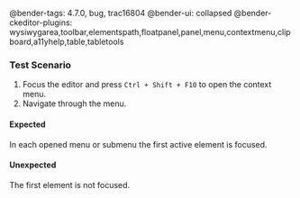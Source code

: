 @bender-tags: 4.7.0, bug, trac16804
@bender-ui: collapsed
@bender-ckeditor-plugins:
wysiwygarea,toolbar,elementspath,floatpanel,panel,menu,contextmenu,clipboard,a11yhelp,table,tabletools

### Test Scenario

1. Focus the editor and press `Ctrl + Shift + F10` to open the context menu.
2. Navigate through the menu.

#### Expected

In each opened menu or submenu the first active element is focused.

#### Unexpected

The first element is not focused.
